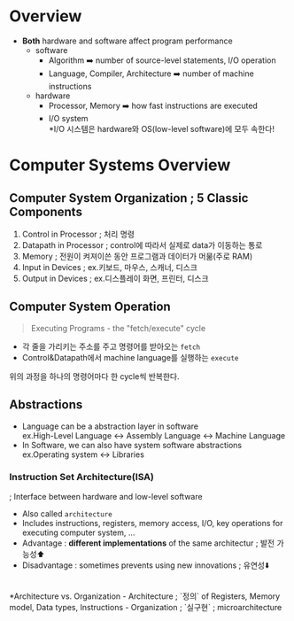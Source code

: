 # Overview
- **Both** hardware and software affect program performance
  - software
    - Algorithm ➡️ number of source-level statements, I/O operation
    - Language, Compiler, Architecture ➡️ number of machine instructions
  - hardware
    - Processor, Memory ➡️ how fast instructions are executed
    - I/O system <br/>*I/O 시스템은 hardware와 OS(low-level software)에 모두 속한다!

# Computer Systems Overview
## Computer System Organization ; 5 Classic Components
1. Control in Processor ; 처리 명령
2. Datapath in Processor ; control에 따라서 실제로 data가 이동하는 통로
3. Memory ; 전원이 켜져이쓴 동안 프로그램과 데이터가 머묾(주로 RAM)
4. Input in Devices ; ex.키보드, 마우스, 스캐너, 디스크
5. Output in Devices ; ex.디스플레이 화면, 프린터, 디스크

## Computer System Operation
> Executing Programs - the "fetch/execute" cycle
- 각 줄을 가리키는 주소를 주고 명령어를 받아오는 `fetch`
- Control&Datapath에서 machine language를 실행하는 `execute`

위의 과정을 하나의 명령어마다 한 cycle씩 반복한다.

## Abstractions
- Language can be a abstraction layer in software <br/>ex.High-Level Language ↔️ Assembly Language ↔️ Machine Language
- In Software, we can also have system software abstractions <br/>ex.Operating system ↔️ Libraries

### **Instruction Set Architecture(ISA)** 
; Interface between hardware and low-level software

- Also called `architecture`
- Includes instructions, registers, memory access, I/O, key operations for executing computer system, ...
- Advantage : **different implementations** of the same architectur ; 발전 가능성⬆️
- Disadvantage : sometimes prevents using new innovations ; 유연성⬇️

<br/>
 *Architecture vs. Organization
 - Architecture ; `정의` of Registers, Memory model, Data types, Instructions
 - Organization ; `실구현` ; microarchitecture

